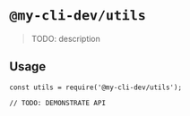 # `@my-cli-dev/utils`

> TODO: description

## Usage

```
const utils = require('@my-cli-dev/utils');

// TODO: DEMONSTRATE API
```
